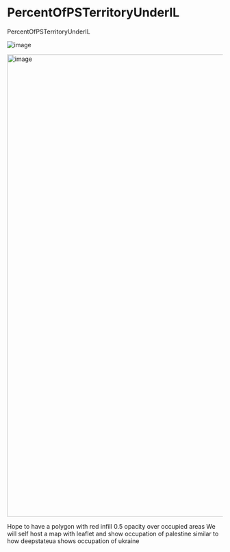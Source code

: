 # PercentOfPSTerritoryUnderIL
PercentOfPSTerritoryUnderIL

![image](https://github.com/akademsubotnik/PercentOfPSTerritoryUnderIL/assets/44036625/18553914-53cf-40a9-8073-66fef966b38a)

<img width="1080" alt="image" src="https://github.com/akademsubotnik/PercentOfPSTerritoryUnderIL/assets/44036625/8d64d464-11f5-4e2e-91d7-bcea31919937">



Hope to have a polygon with red infill 0.5 opacity over occupied areas
We will self host a map with leaflet and show occupation of palestine similar to how deepstateua shows occupation of ukraine

